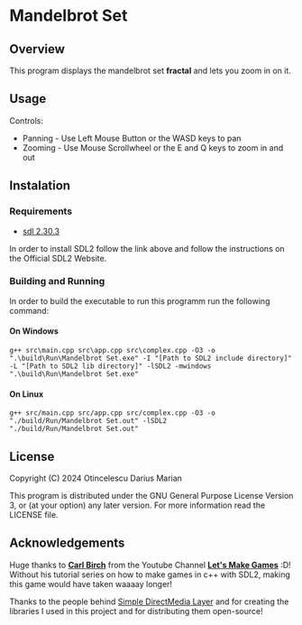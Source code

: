 # Mandelbrot Set

## Overview

This program displays the mandelbrot set **fractal** and lets you zoom in on it.

## Usage

Controls:

* Panning - Use Left Mouse Button or the WASD keys to pan
* Zooming - Use Mouse Scrollwheel or the E and Q keys to zoom in and out

## Instalation

### Requirements

- [sdl 2.30.3](https://www.libsdl.org/)

In order to install SDL2 follow the link above and follow the instructions on the Official SDL2 Website.

### Building and Running

In order to build the executable to run this programm run the following command:

#### On Windows
```
g++ src\main.cpp src\app.cpp src\complex.cpp -O3 -o ".\build\Run\Mandelbrot Set.exe" -I "[Path to SDL2 include directory]" -L "[Path to SDL2 lib directory]" -lSDL2 -mwindows
".\build\Run\Mandelbrot Set.exe"
```

#### On Linux
```
g++ src/main.cpp src/app.cpp src/complex.cpp -O3 -o "./build/Run/Mandelbrot Set.out" -lSDL2
"./build/Run/Mandelbrot Set.out"
```

## License

Copyright (C) 2024 Otincelescu Darius Marian

This program is distributed under the GNU General Purpose License Version 3, or (at your option) any later version.
For more information read the LICENSE file.

## Acknowledgements

Huge thanks to [**Carl Birch**](https://github.com/carlbirch) from the Youtube Channel [**Let's Make Games**](https://www.youtube.com/@CarlBirch) :D! Without his tutorial series on how to make games in c++ with SDL2, making this game would have taken waaaay longer!

Thanks to the people behind [Simple DirectMedia Layer](https://www.libsdl.org/) and for creating the libraries I used in this project and for distributing them open-source!